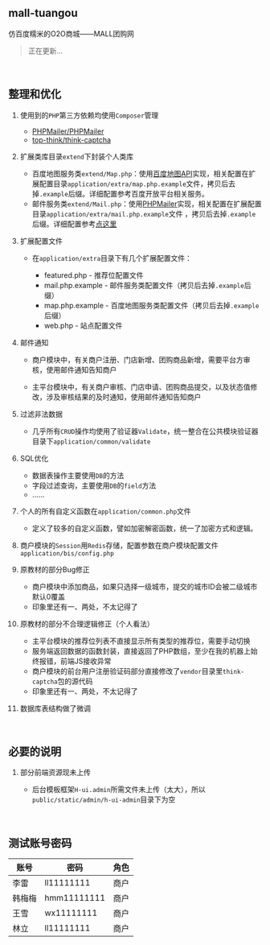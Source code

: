 ## mall-tuangou

仿百度糯米的O2O商城——MALL团购网

> 正在更新...

<br>

## 整理和优化

1. 使用到的`PHP`第三方依赖均使用`Composer`管理

    * [PHPMailer/PHPMailer](https://github.com/PHPMailer/PHPMailer)
    * [top-think/think-captcha](https://github.com/top-think/think-captcha)

2. 扩展类库目录`extend`下封装个人类库

    * 百度地图服务类`extend/Map.php`：使用[百度地图API](http://lbsyun.baidu.com/)实现，相关配置在扩展配置目录`application/extra/map.php.example`文件，拷贝后去掉`.example`后缀。详细配置参考百度开放平台相关服务。
    * 邮件服务类`extend/Mail.php`：使用[PHPMailer](https://github.com/PHPMailer/PHPMailer)实现，相关配置在扩展配置目录`application/extra/mail.php.example`文件 ，拷贝后去掉`.example`后缀。详细配置参考[点这里](https://github.com/PHPMailer/PHPMailer/blob/master/class.phpmailer.php)

3. 扩展配置文件

    * 在`application/extra`目录下有几个扩展配置文件：

        * featured.php - 推荐位配置文件
        * mail.php.example - 邮件服务类配置文件（拷贝后去掉`.example`后缀）
        * map.php.example - 百度地图服务类配置文件（拷贝后去掉`.example`后缀）
        * web.php - 站点配置文件

4. 邮件通知
   
    * 商户模块中，有关商户注册、门店新增、团购商品新增，需要平台方审核，使用邮件通知告知商户

    * 主平台模块中，有关商户审核、门店申请、团购商品提交，以及状态值修改，涉及审核结果的及时通知，使用邮件通知告知商户

5. 过滤非法数据
    
    * 几乎所有`CRUD`操作均使用了验证器`Validate`，统一整合在公共模块验证器目录下`application/common/validate`

6. SQL优化

    * 数据表操作主要使用`DB`的方法
    * 字段过滤查询，主要使用`DB`的`field`方法
    * ......

7. 个人的所有自定义函数在`application/common.php`文件

    * 定义了较多的自定义函数，譬如加密解密函数，统一了加密方式和逻辑。

8. 商户模块的`Session`用`Redis`存储，配置参数在商户模块配置文件`application/bis/config.php`

9. 原教材的部分Bug修正

    * 商户模块中添加商品，如果只选择一级城市，提交的城市ID会被二级城市默认0覆盖
    * 印象里还有一、两处，不太记得了

10. 原教材的部分不合理逻辑修正（个人看法）

    * 主平台模块的推荐位列表不直接显示所有类型的推荐位，需要手动切换
    * 服务端返回数据的函数封装，直接返回了PHP数组，至少在我的机器上始终报错，前端JS接收异常
    * 商户模块的前台用户注册验证码部分直接修改了`vendor`目录里`think-captcha`包的源代码
    * 印象里还有一、两处，不太记得了

11. 数据库表结构做了微调

<br>

## 必要的说明

1. 部分前端资源现未上传

    * 后台模板框架`H-ui.admin`所需文件未上传（太大），所以`public/static/admin/h-ui-admin`目录下为空

<br>

## 测试账号密码

 | 账号 | 密码 | 角色 |
 |------|-----------|------|
 | 李雷 | ll11111111 | 商户 |
 | 韩梅梅 | hmm11111111 | 商户 |
 | 王雪 | wx11111111 | 商户 |
 | 林立 | ll11111111 | 商户 |
